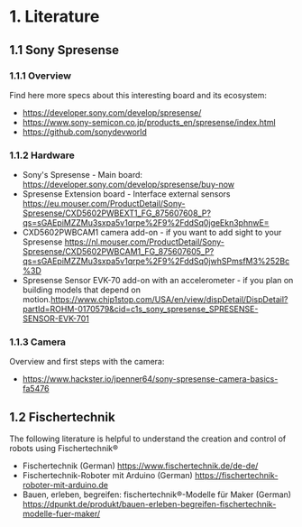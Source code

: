 # 1. Literature

## 1.1 Sony Spresense

### 1.1.1 Overview

Find here more specs about this interesting board and its ecosystem:

* https://developer.sony.com/develop/spresense/
* https://www.sony-semicon.co.jp/products_en/spresense/index.html
* https://github.com/sonydevworld


### 1.1.2 Hardware

* Sony's Spresense - Main board: https://developer.sony.com/develop/spresense/buy-now
* Spresense Extension board - Interface external sensors https://eu.mouser.com/ProductDetail/Sony-Spresense/CXD5602PWBEXT1_FG_875607608_P?qs=sGAEpiMZZMu3sxpa5v1qrpe%2F9%2FddSq0jgeEkn3phnwE=
* CXD5602PWBCAM1 camera add-on - if you want to add sight to your Spresense https://nl.mouser.com/ProductDetail/Sony-Spresense/CXD5602PWBCAM1_FG_875607605_P?qs=sGAEpiMZZMu3sxpa5v1qrpe%2F9%2FddSq0jwhSPmsfM3%252Bc%3D
* Spresense Sensor EVK-70 add-on with an accelerometer - if you plan on building models that depend on motion.https://www.chip1stop.com/USA/en/view/dispDetail/DispDetail?partId=ROHM-0170579&cid=c1s_sony_spresense_SPRESENSE-SENSOR-EVK-701

### 1.1.3 Camera

Overview and first steps with the camera:

* https://www.hackster.io/jpenner64/sony-spresense-camera-basics-fa5476

## 1.2 Fischertechnik

The following literature is helpful to understand the creation and control of robots using Fischertechnik®

* Fischertechnik (German) https://www.fischertechnik.de/de-de/
* Fischertechnik-Roboter mit Arduino (German) https://fischertechnik-roboter-mit-arduino.de
* Bauen, erleben, begreifen: fischertechnik®-Modelle für Maker (German) https://dpunkt.de/produkt/bauen-erleben-begreifen-fischertechnik-modelle-fuer-maker/
